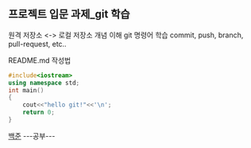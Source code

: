 ## 프로젝트 입문 과제_git 학습 

원격 저장소 <->  로컬 저장소 개념 이해
git 명령어 학습
commit, push, branch, pull-request, etc..

README.md 작성법
~~~c++
#include<iostream>
using namespace std;
int main()
{
	cout<<"hello git!"<<'\n';
	return 0;
} 
~~~

[백준](https://www.acmicpc.net/user/back4740)
---공부---

